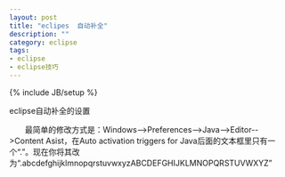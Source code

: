 ```yaml
---
layout: post
title: "eclipes  自动补全"
description: ""
category: eclipse
tags:
- eclipse
- eclipse技巧
---
```

{% include JB/setup %}

eclipse自动补全的设置

　　最简单的修改方式是：Windows——>Preferences——>Java-->Editor-->Content Asist，在Auto activation triggers for Java后面的文本框里只有一个“.”。现在你将其改为“.abcdefghijklmnopqrstuvwxyzABCDEFGHIJKLMNOPQRSTUVWXYZ”

 


